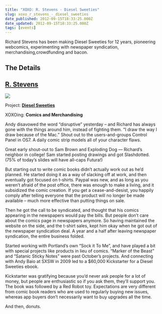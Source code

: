 ```yaml
---
title: "XOXO: R. Stevens - Diesel Sweeties"
slug: xoxo_r_stevens_-_diesel_sweeties
date_published: 2012-09-15T18:33:25.000Z
date_updated: 2012-09-15T18:33:25.000Z
tags: [events]
---
```


Richard Stevens has been making Diesel Sweeties for 12 years, pioneering webcomics, experimenting with newspaper syndication, merchandising,crowdfunding and bacon.

## The Details

## [R. Stevens](https://twitter.com/danprovost)

![](https://cdn.glitch.global/c4e475b2-a54e-47e0-973c-ed0bd1b46262/coffeepot-twitter_normal.png?v=1670739086421)

Project: **[Diesel Sweeties](http://www.dieselsweeties.com/)**

XOXOing: **Comics and Merchandising**

Andy disavowed the word “disruptive” yesterday – and Richard has always gone with the things around him, instead of fighting them. “I draw the way I draw because of the Mac.” Shout out to the users-and-groups Control Panel in OS7. A daily comic strip models all of your character flaws.  

Great early shout-out to Sam Brown and Exploding Dog — Richard’s neighbor in college! Sam started posting drawings and got Slashdotted. (75% of today’s slides will have all-caps Futura!)  

But starting out to write comic books didn’t actually work out as he’d planned. He started doing it as a way of slacking off at work, and then eventually got focused on t-shirts. Paypal was new, and as long as you weren’t afraid of the post office, there was enough to make a living, and it subsidized the comic creation. If you get a cease-and-desist, you happily comply after telling everyone that the product will no longer be made available – much more effective than putting things on sale.  

Then he got the call to be syndicated, and thought that his comics appearing in the newspapers would pay the bills. But people don’t care about the comics page in newspapers anymore. So having maintained the website on the side, and the t-shirt sales, kept him okay when he got out of the newspaper syndication deal. A year and a half after leaving newspaper syndication, the entire business folded.  

Started working with Portland’s own “Sock it To Me”, and have played a bit with special projects like products in lieu of comics. “Marker of the Beast” and “Satanic Sticky Notes” were past October’s projects. And connecting with Andy Baio at SXSW in 2009 led to a $60,000 Kickstarter for a Diesel Sweeties ebook.  

Kickstarter was gratifying because you’d never ask people for a lot of money, but people are enthusiastic so if you ask them, they’ll support you. The book was followed by a Red Robot toy. Expectations are very different from comic book readers who are used to regularly buying new issues, whereas app buyers don’t necessarily want to buy upgrades all the time.  

And then, donuts.
